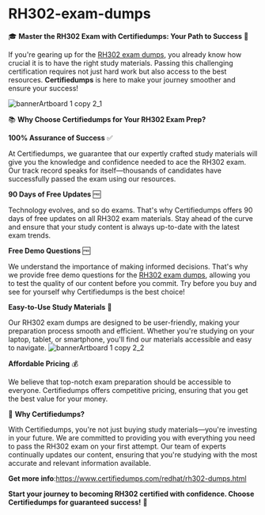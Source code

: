 # RH302-exam-dumps
🎓 **Master the RH302 Exam with Certifiedumps: Your Path to Success** 🚀

If you're gearing up for the [RH302 exam dumps](https://www.certifiedumps.com/redhat/rh302-dumps.html), you already know how crucial it is to have the right study materials. Passing this challenging certification requires not just hard work but also access to the best resources. **Certifiedumps** is here to make your journey smoother and ensure your success!

![bannerArtboard 1 copy 2_1](https://github.com/user-attachments/assets/6f612a74-c97c-454c-94a4-bbc67ae49971)

📚 **Why Choose Certifiedumps for Your RH302 Exam Prep?**

**100% Assurance of Success** ✅

At Certifiedumps, we guarantee that our expertly crafted study materials will give you the knowledge and confidence needed to ace the RH302 exam. Our track record speaks for itself—thousands of candidates have successfully passed the exam using our resources.

**90 Days of Free Updates** 🆓

Technology evolves, and so do exams. That's why Certifiedumps offers 90 days of free updates on all RH302 exam materials. Stay ahead of the curve and ensure that your study content is always up-to-date with the latest exam trends.

**Free Demo Questions** 🆓

We understand the importance of making informed decisions. That's why we provide free demo questions for the [RH302 exam dumps](https://www.certifiedumps.com/redhat/rh302-dumps.html), allowing you to test the quality of our content before you commit. Try before you buy and see for yourself why Certifiedumps is the best choice!

**Easy-to-Use Study Materials** 📖

Our RH302 exam dumps are designed to be user-friendly, making your preparation process smooth and efficient. Whether you're studying on your laptop, tablet, or smartphone, you'll find our materials accessible and easy to navigate.
![bannerArtboard 1 copy 2_2](https://github.com/user-attachments/assets/bc1f440b-0a93-4a5c-8828-7956faccb2b2)

**Affordable Pricing** 💰

We believe that top-notch exam preparation should be accessible to everyone. Certifiedumps offers competitive pricing, ensuring that you get the best value for your money.

🌟 **Why Certifiedumps?**

With Certifiedumps, you're not just buying study materials—you're investing in your future. We are committed to providing you with everything you need to pass the RH302 exam on your first attempt. Our team of experts continually updates our content, ensuring that you're studying with the most accurate and relevant information available.

**Get more info**:https://www.certifiedumps.com/redhat/rh302-dumps.html

**Start your journey to becoming RH302 certified with confidence. Choose Certifiedumps for guaranteed success!** 🎉



